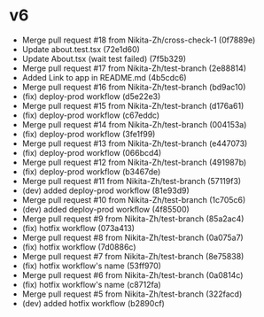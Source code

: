 # v6

- Merge pull request #18 from Nikita-Zh/cross-check-1 (0f7889e)
- Update about.test.tsx (72e1d60)
- Update About.tsx (wait test failed) (7f5b329)
- Merge pull request #17 from Nikita-Zh/test-branch (2e88814)
- Added Link to app in README.md (4b5cdc6)
- Merge pull request #16 from Nikita-Zh/test-branch (bd9ac10)
- (fix)  deploy-prod workflow (d5e22e3)
- Merge pull request #15 from Nikita-Zh/test-branch (d176a61)
- (fix)  deploy-prod workflow (c67eddc)
- Merge pull request #14 from Nikita-Zh/test-branch (004153a)
- (fix)  deploy-prod workflow (3fe1f99)
- Merge pull request #13 from Nikita-Zh/test-branch (e447073)
- (fix)  deploy-prod workflow (066bcd4)
- Merge pull request #12 from Nikita-Zh/test-branch (491987b)
- (fix)  deploy-prod workflow (b3467de)
- Merge pull request #11 from Nikita-Zh/test-branch (57119f3)
- (dev) added deploy-prod workflow (81e93d9)
- Merge pull request #10 from Nikita-Zh/test-branch (1c705c6)
- (dev) added deploy-prod workflow (4f85500)
- Merge pull request #9 from Nikita-Zh/test-branch (85a2ac4)
- (fix) hotfix workflow (073a413)
- Merge pull request #8 from Nikita-Zh/test-branch (0a075a7)
- (fix) hotfix workflow (7d0886c)
- Merge pull request #7 from Nikita-Zh/test-branch (8e75838)
- (fix) hotfix workflow's name (53ff970)
- Merge pull request #6 from Nikita-Zh/test-branch (0a0814c)
- (fix) hotfix workflow's name (c8712fa)
- Merge pull request #5 from Nikita-Zh/test-branch (322facd)
- (dev) added hotfix workflow (b2890cf)


